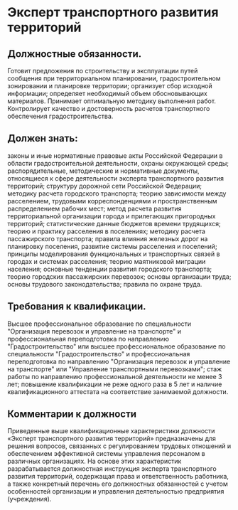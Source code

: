 # Эксперт транспортного развития территорий

## Должностные обязанности.
Готовит предложения по строительству и
эксплуатации путей сообщения при территориальном планировании,
градостроительном зонировании и планировке территории; организует сбор
исходной информации; определяет необходимый объем обосновывающих материалов.
Принимает оптимальную методику выполнения работ. Контролирует качество и
достоверность расчетов транспортного обеспечения градостроительства.

## Должен знать:
законы и иные нормативные правовые акты Российской Федерации
в области градостроительной деятельности, охраны окружающей среды;
распорядительные, методические и нормативные документы, относящиеся к сфере
деятельности эксперта транспортного развития территорий; структуру дорожной
сети Российской Федерации; методику расчета городского транспорта; теорию
зависимости между расселением, трудовыми корреспонденциями и пространственным
распределением рабочих мест; метод расчета развития территориальной
организации города и прилегающих пригородных территорий; статистические данные
бюджетов времени трудящихся; теорию и практику расселения в поселениях;
методику расчета пассажирского транспорта; правила влияния железных дорог на
планировку поселения, развитие системы расселения и поселений; принципы
моделирования функциональных и транспортных связей в городах и системах
расселения; теорию маятниковой миграции населения; основные тенденции развития
городского транспорта; теорию городских пассажирских перевозок; основы
организации труда; основы трудового законодательства; правила по охране труда.

## Требования к квалификации.
Высшее профессиональное образование по
специальности "Организация перевозок и управление на транспорте" и
профессиональная переподготовка по направлению "Градостроительство" или высшее
профессиональное образование по специальности "Градостроительство" и
профессиональная переподготовка по направлению "Организация перевозок и
управление на транспорте" или "Управление транспортными перевозками"; стаж
работы по направлению профессиональной деятельности не менее 3 лет; повышение
квалификации не реже одного раза в 5 лет и наличие квалификационного аттестата
на соответствие занимаемой должности.

## Комментарии к должности

Приведенные выше квалификационные характеристики должности «Эксперт
транспортного развития территорий» предназначены для решения вопросов,
связанных с регулированием трудовых отношений и обеспечением эффективной
системы управления персоналом в различных организациях. На основе этих
характеристик разрабатывается должностная инструкция эксперта транспортного
развития территорий, содержащая права и ответственность работника, а также
конкретный перечень его должностных обязанностей с учетом особенностей
организации и управления деятельностью предприятия (учреждения).

